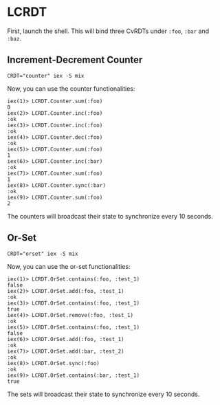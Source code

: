 # LCRDT

First, launch the shell. This will bind three CvRDTs under `:foo`, `:bar` and `:baz`.

## Increment-Decrement Counter
```
CRDT="counter" iex -S mix
```

Now, you can use the counter functionalities:
```
iex(1)> LCRDT.Counter.sum(:foo)
0
iex(2)> LCRDT.Counter.inc(:foo)
:ok
iex(3)> LCRDT.Counter.inc(:foo)
:ok
iex(4)> LCRDT.Counter.dec(:foo)
:ok
iex(5)> LCRDT.Counter.sum(:foo)
1
iex(6)> LCRDT.Counter.inc(:bar)
:ok
iex(7)> LCRDT.Counter.sum(:foo)
1
iex(8)> LCRDT.Counter.sync(:bar)
:ok
iex(9)> LCRDT.Counter.sum(:foo)
2
```

The counters will broadcast their state to synchronize every 10 seconds.

## Or-Set
```
CRDT="orset" iex -S mix
```

Now, you can use the or-set functionalities:
```
iex(1)> LCRDT.OrSet.contains(:foo, :test_1)
false
iex(2)> LCRDT.OrSet.add(:foo, :test_1)
:ok
iex(3)> LCRDT.OrSet.contains(:foo, :test_1)
true
iex(4)> LCRDT.OrSet.remove(:foo, :test_1)  
:ok
iex(5)> LCRDT.OrSet.contains(:foo, :test_1)
false
iex(6)> LCRDT.OrSet.add(:foo, :test_1)
:ok
iex(7)> LCRDT.OrSet.add(:bar, :test_2)
:ok
iex(8)> LCRDT.OrSet.sync(:foo)
:ok
iex(9)> LCRDT.OrSet.contains(:bar, :test_1)
true
```

The sets will broadcast their state to synchronize every 10 seconds.
